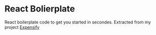 # React Bolierplate
React boilerplate code to get you started in secondes.
Extracted from my project [Expensify](https://github.com/skywalker212/expensify)